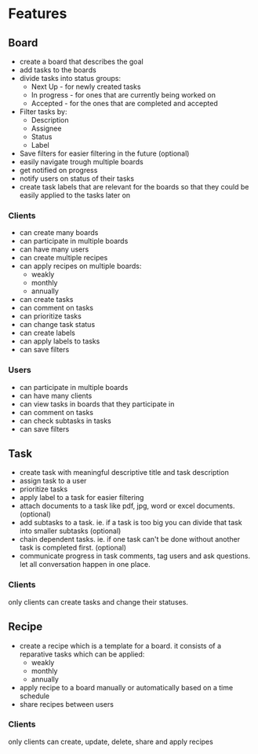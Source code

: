 # Features

## Board
- create a board that describes the goal
- add tasks to the boards
- divide tasks into status groups:
  * Next Up - for newly created tasks
  * In progress - for ones that are currently being worked on
  * Accepted - for the ones that are completed and accepted
- Filter tasks by:
  * Description
  * Assignee
  * Status
  * Label
- Save filters for easier filtering in the future (optional)
- easily navigate trough multiple boards
- get notified on progress
- notify users on status of their tasks
- create task labels that are relevant for the boards so that they could be easily applied to the tasks later on

### Clients
- can create many boards
- can participate in multiple boards
- can have many users
- can create multiple recipes
- can apply recipes on multiple boards:
  * weakly
  * monthly
  * annually 
- can create tasks
- can comment on tasks
- can prioritize tasks
- can change task status
- can create labels
- can apply labels to tasks
- can save filters

### Users
- can participate in multiple boards
- can have many clients
- can view tasks in boards that they participate in
- can comment on tasks
- can check subtasks in tasks
- can save filters

## Task
- create task with meaningful descriptive title and task description
- assign task to a user
- prioritize tasks
- apply label to a task for easier filtering
- attach documents to a task like pdf, jpg, word or excel documents. (optional)
- add subtasks to a task. ie. if a task is too big you can divide that task into smaller subtasks (optional)
- chain dependent tasks. ie. if one task can't be done without another task is completed first. (optional)
- communicate progress in task comments, tag users and ask questions. let all conversation happen in one place.

### Clients
only clients can create tasks and change their statuses.

## Recipe
- create a recipe which is a template for a board. it consists of a reparative tasks which can be applied:
  * weakly
  * monthly
  * annually
- apply recipe to a board manually or automatically based on a time schedule
- share recipes between users

### Clients
only clients can create, update, delete, share and apply recipes
